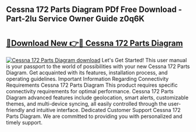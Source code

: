 ## Cessna 172 Parts Diagram PDf Free Download - Part-2Iu Service Owner Guide z0q6K

# <h2><a href="http://dfi8bz.blite.top/?on=Cessna+172+Parts+Diagram">🔗Download New 👉🔴 Cessna 172 Parts Diagram</a></h2>

[![Cessna 172 Parts Diagram download](https://i.imgur.com/lujVjoI.png)](http://dfi8bz.blite.top/?on=Cessna+172+Parts+Diagram)
Let's Get Started! This user manual is your passport to the world of possibilities with your new Cessna 172 Parts Diagram. Get acquainted with its features, installation process, and operating guidelines. Important Information Regarding Connectivity Requirements Cessna 172 Parts Diagram This product requires specific connectivity requirements for optimal performance. Cessna 172 Parts Diagram advanced features include geolocation, smart alerts, customizable themes, and multi-device syncing, all easily controlled through the user-friendly and intuitive interface. Dedicated Customer Support Cessna 172 Parts Diagram. We are committed to providing you with personalized and timely support.
